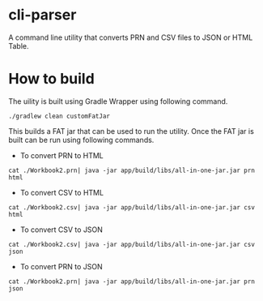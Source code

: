 # cli-parser

A command line utility that converts PRN and CSV files to JSON or HTML Table.

# How to build

The uility is built using Gradle Wrapper using following command.

```shell
./gradlew clean customFatJar
```

This builds a FAT jar that can be used to run the utility. Once the FAT jar is built can be run using following
commands.

- To convert PRN to HTML

```shell
cat ./Workbook2.prn| java -jar app/build/libs/all-in-one-jar.jar prn html
```

- To convert CSV to HTML

```shell
cat ./Workbook2.csv| java -jar app/build/libs/all-in-one-jar.jar csv html
```

- To convert CSV to JSON

```shell
cat ./Workbook2.csv| java -jar app/build/libs/all-in-one-jar.jar csv json
```

- To convert PRN to JSON

```shell
cat ./Workbook2.prn| java -jar app/build/libs/all-in-one-jar.jar prn json
```